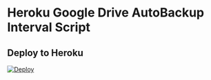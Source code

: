 # Heroku Google Drive AutoBackup Interval Script

## Deploy to Heroku

[![Deploy](https://www.herokucdn.com/deploy/button.svg)](https://dashboard.heroku.com/new?template=https://github.com/ZokoTooz/autobackup)

